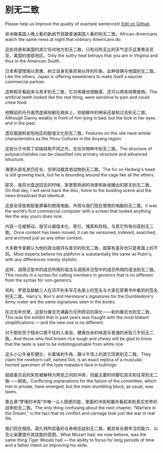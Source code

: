 # 别无二致

Please help us improve the quality of example sentences! [Edit on Github](https://github.com/jiyushe/jiyu-example-sentence-source/blob/main/chinese/biewuerzhi.md)

<p><span class="chinese">非洲裔美国人晚上看的新闻节目跟普通美国人看的别无二致。</span><span class="english">African-Americans watch the same news at night that ordinary Americans do.</span></p>

<p><span class="chinese">这些场景和美国的其它任何地方别无二致，只有闷热无比的天气显示这里弗吉尼亚，美国的南部地区。</span><span class="english">Only the sultry heat betrays that you are in Virginia and thus in the American South.</span></p>

<p><span class="chinese">日本希望借施以恩惠，树立自身完美贸易伙伴的形象。此种伎俩与他国别无二致。</span><span class="english">Like the others, Japan is offering sweeteners to make itself a saucier commercial partner.</span></p>

<p><span class="chinese">这种假牙看起来与真牙别无二致，它对疼痛也很敏感，还可以用来咀嚼食物。</span><span class="english">The artificial teeth looked like the real thing, were sensitive to pain and could chew food.</span></p>

<p><span class="chinese">他眼前的丹丹虽然虚弱地躺在病床上，但她眼中的神采还是和过去别无二致。</span><span class="english">Although Danny weakly in front of him lying in bed, but the look in her eyes and in the past.</span></p>

<p><span class="chinese">遗存面貌和安阳地区的殷墟文化别无二致。</span><span class="english">Features on this site have similar characteristics as the Yinxu Cultures in the Anyang region.</span></p>

<p><span class="chinese">这些分子中除了初级结构不同之外，在任何物种中别无二致。</span><span class="english">The structure of polysaccharides can be classified into primary structure and advanced structure.</span></p>

<p><span class="chinese">海德头部毛发仍在长，但举动跟其他动物别无二致。</span><span class="english">The fur on Hedwig's head is still growing back, but he is bounding around the cage like all the others.</span></p>

<p><span class="chinese">那天，我将光盘送回去的时候，家里那热闹的场景和新闻播出的那天别无二致。</span><span class="english">On that day, I will send back the disc, home to the bustling scene and the news broadcast that identical.</span></p>

<p><span class="chinese">这是全球首款配备屏幕的商用电脑，外观与我们现在使用的电脑别无二致。</span><span class="english">It was the world’s first commercial computer with a screen that looked anything like the way yours does now.</span></p>

<p><span class="chinese">内容一旦被移动，就可以被版本化、索引、搜索和存档，与其它所有内容别无二致。</span><span class="english">Once content has been moved, it can be versioned, indexed, searched, and archived just as any other content.</span></p>

<p><span class="chinese">大多数专家都认为他的政治纲领与普京的别无二致，就算有差异也只是表面上的不同。</span><span class="english">Most experts believe his platform is substantially the same as Putin's, with any differences merely stylistic.</span></p>

<p><span class="chinese">这样，调用泛型中的成员所用的语法与调用非泛型中的成员所用的语法别无二致。</span><span class="english">This results in a syntax for calling members in generics that is no different from the syntax for non-generics.</span></p>

<p><span class="chinese">哈利、罗恩及赫敏三人在邓不利多军花名册上的签名与大家在原著书中看到的签名别无二致。</span><span class="english">Harry's, Ron's and Hermione's signatures for the Dumbledore's Army roster are the same signatures seen in the books.</span></p>

<p><span class="chinese">在过去年份里，这部分展览充满最为无所顾忌的简化——新的展览也别无二致。</span><span class="english">This was the exhibit that in past years was fraught with the most blatant simplifications — and the new one is no different.</span></p>

<p><span class="chinese">对于那些苦于糙米口感不佳的人来说，健康白米的味道与普通的米饭几乎别无二致。</span><span class="english">And those who find brown rice tough and chewy will be glad to know that the taste is said to be indistinguishable from white rice.</span></p>

<p><span class="chinese">这头小公牛身形健壮，长着锋利牛角，跟斗牛场上的其它同类别无二致。</span><span class="english">They claim the newborn calf, named Got, is an exact replica of a muscular, horned specimen of the type matadors face in bullrings.</span></p>

<p><span class="chinese">超级委员会的失败被解释为两党之间的冲突，但最主要的绊脚石其实和往常别无二致——税收。</span><span class="english">Conflicting explanations for the failure of the committee, which met in private, have emerged, but the main stumbling block, as usual, was taxes.</span></p>

<p><span class="chinese">第五章“梦境的冲突”中唯一让人困惑的是，里面的冲突和屠杀看起来和真实世界的战争别无二致。</span><span class="english">The only thing confusing about the next chapter, “Warfare in the Dream,” is the fact that its conflict and carnage look just like war in real life.</span></p>

<p><span class="chinese">我们现在相信，莫扎特所具备的与泰格伍兹别无二致，都具有长期专注的能力，以及父亲要提升其技能的意图。</span><span class="english">What Mozart had, we now believe, was the same thing Tiger Woods had — the ability to focus for long periods of time and a father intent on improving his skills.</span></p>

